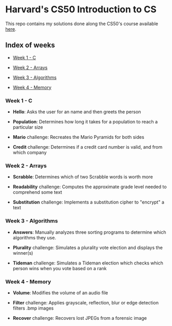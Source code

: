 # Harvard's CS50 Introduction to CS
This repo contains my solutions done along the CS50's course available [here](https://cs50.harvard.edu/x/2021/).

## Index of weeks

* [Week 1 - C](#week-1---c)

* [Week 2 - Arrays](#week-2---arrays)

* [Week 3 - Algorithms](#week-3---algorithms)

* [Week 4 - Memory](#week-4---memory)

### Week 1 - C

* **Hello**: Asks the user for an name and then greets the person

* **Population**: Determines  how long it takes for a population to reach a particular size

* **Mario** challenge: Recreates the Mario Pyramids for both sides

* **Credit** challenge: Determines if a credit card number is valid, and from which company

### Week 2 - Arrays

* **Scrabble**: Determines which of two Scrabble words is worth more

* **Readability** challenge: Computes the approximate grade level needed to comprehend some text

* **Substitution** challenge: Implements a substitution cipher to "encrypt" a text

### Week 3 - Algorithms

* **Answers**: Manually analyzes three sorting programs to determine which algorithms they use.

* **Plurality** challenge: Simulates a plurality vote election and displays the winner(s)

* **Tideman** challenge: Simulates a Tideman election which checks which person wins when you vote based on a rank

### Week 4 - Memory

* **Volume**: Modifies the volume of an audio file

* **Filter** challenge: Applies grayscale, reflection, blur or edge detection filters .bmp images

* **Recover** challenge: Recovers lost JPEGs from a forensic image
